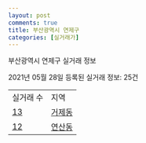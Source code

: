 ```yaml
---
layout: post
comments: true
title: 부산광역시 연제구
categories: [실거래가]
---
```


부산광역시 연제구 실거래 정보

2021년 05월 28일 등록된 실거래 정보: 25건


<table>
  <tr>
    <td>실거래 수</td>
    <td>지역</td>
  </tr>

  
  <tr>
    <td><a href="2647010100.html">13</a></td>
    <td><a href="2647010100.html">거제동</a></td>
  </tr>
    

  <tr>
    <td><a href="2647010200.html">12</a></td>
    <td><a href="2647010200.html">연산동</a></td>
  </tr>
    


</table>
    